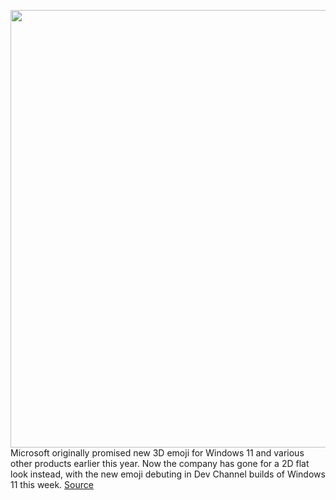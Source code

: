 <img src='https://cdn.vox-cdn.com/thumbor/H74qB4uSo8wB8pHVPtGCyifNdN8=/0x0:1160x668/1200x800/filters:focal(488x242:672x426)/cdn.vox-cdn.com/uploads/chorus_image/image/69998324/Emoji_Panel_New_Emoji_Hero.0.png' width='700px' /><br/>
Microsoft originally promised new 3D emoji for Windows 11 and various other products earlier this year. Now the company has gone for a 2D flat look instead, with the new emoji debuting in Dev Channel builds of Windows 11 this week.
<a href='https://www.theverge.com/2021/10/15/22727850/microsoft-windows-11-new-emoji-not-3d'> Source <a/>